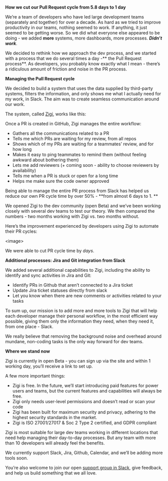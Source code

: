 
**How we cut our Pull Request cycle from 5.8 days to 1 day**

We’re a team of developers who have led large development teams (separately and together) for over a decade. As hard as we tried to improve productivity in our teams, nothing seemed to work. If anything, it just seemed to be getting worse. So we did what everyone else appeared to be doing - we added **more** systems, more dashboards, more processes. **_Didn’t work_**. 

We decided to rethink how we approach the dev process, and we started with a process that we do several times a day -** the Pull Request process**. As developers, you probably know exactly what I mean - there’s a ridiculous amount of friction and noise in the PR process. 

**Managing the Pull Request cycle**

We decided to build a system that uses the data supplied by third-party systems, filters the information, and only shows me what I actually need for my work, in Slack. The aim was to create seamless communication around our work. 

The system, called [Zigi](https://www.zigi.ai/), works like this:

Once a PR is created in GitHub, Zigi manages the entire workflow:



* Gathers all the communications related to a PR
* Tells me which PRs are waiting for my review, from all repos
* Shows which of my PRs are waiting for a teammates’ review, and for how long
* Makes it easy to ping teammates to remind them (without feeling awkward about bothering them)
* Lets me add reviewers (+ coming soon - ability to choose reviewers by availability) 
* Tells me when a PR is stuck or open for a long time
* Helps me make sure the code owner approved

Being able to manage the entire PR process from Slack has helped us reduce our own PR cycle time by over 50% - **from almost 6 days to 1. **

We opened Zigi to the dev community (open Beta) and we’ve been working closely with several dev teams to test our theory. We then compared the numbers - two months working with Zigi vs. two months without. 

Here’s the improvement experienced by developers using Zigi to automate their PR cycles:

&lt;image>

We were able to cut PR cycle time by _days_. 

**Additional processes: Jira and Git integration from Slack**

We added several additional capabilities to Zigi, including the ability to identify and sync activities in Jira and Git:



* Identify PRs in Github that aren’t connected to a Jira ticket
* Update Jira ticket statuses directly from slack
* Let you know when there are new comments or activities related to your tasks

 

To sum up, our mission is to add more and more tools to Zigi that will help each developer manage their personal workflow, in the most efficient way possible, giving them only the information they need, when they need it, from one place - Slack. 

We really believe that removing the background noise and overhead around mundane, non-coding tasks is the only way forward for dev teams. 

**Where we stand now**

Zigi is currently in open Beta - you can sign up via the site and within 1 working day, you’ll receive a link to set up.

A few more important things:



* Zigi is free. In the future, we’ll start introducing paid features for power users and teams, but the current features and capabilities will always be free. 
* Zigi only needs user-level permissions and doesn’t read or scan your code
* Zigi has been built for maximum security and privacy, adhering to the highest security standards in the market. 
* Zigi is ISO 27001/27017 & Soc 2 Type 2 certified, and GDPR compliant

Zigi is most suitable for large dev teams working in different locations that need help managing their day-to-day processes. But any team with more than 10 developers will already feel the benefits.

We currently support Slack, Jira, Github, Calendar, and we’ll be adding more tools soon. 

You’re also welcome to join our open [support group in Slack](https://join.slack.com/t/zigisupport/shared_invite/zt-1b81pibd3-HPo7hJZs9Ji6IwIJz2yo_A), give feedback, and help us build something that we all love.  
